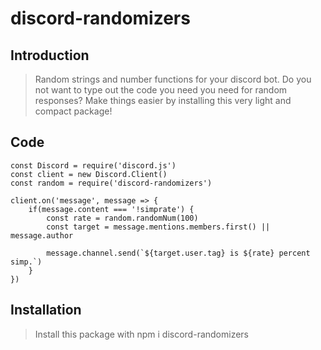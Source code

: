 # discord-randomizers

## Introduction

> Random strings and number functions for your discord bot. Do you not want to type out the code you need you need for random responses? Make things easier by installing this very light and compact package!

## Code

```
const Discord = require('discord.js')
const client = new Discord.Client()
const random = require('discord-randomizers')

client.on('message', message => {
    if(message.content === '!simprate') {
        const rate = random.randomNum(100)
        const target = message.mentions.members.first() || message.author

        message.channel.send(`${target.user.tag} is ${rate} percent simp.`)
    }
})
```



## Installation

> Install this package with npm i discord-randomizers